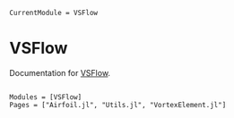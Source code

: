 ```@meta
CurrentModule = VSFlow
```

# VSFlow

Documentation for [VSFlow](https://github.com/yosinlpet/VSFlow.jl).

```@index
```

```@autodocs
Modules = [VSFlow]
Pages = ["Airfoil.jl", "Utils.jl", "VortexElement.jl"]
```
